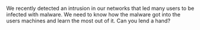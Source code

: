 # 

We recently detected an intrusion in our networks that led many users to be infected with malware. We need to know how the malware got into the users machines and learn the most out of it. Can you lend a hand?
